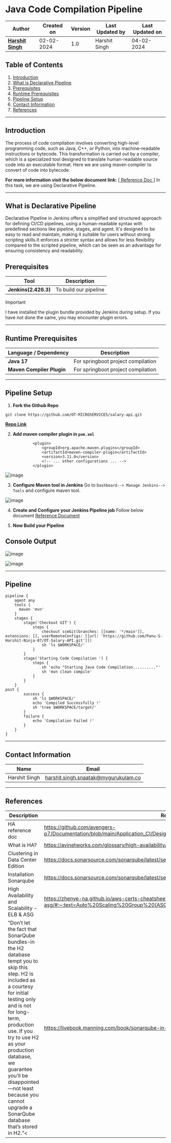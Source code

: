# Java Code Compilation Pipeline

| Author                                                           | Created on  | Version    | Last Updated by | Last Updated on |
| ---------------------------------------------------------------- | ----------- | ---------- | --------------- | --------------- |
| **[Harshit Singh](https://github.com/Panu-S-Harshit-Ninja-07)**  | 02-02-2024  | 1.0        | Harshit Singh   | 04-02-2024      |


## Table  of Contents

1. [Introduction](#Introduction)
2. [What is Declarative Pipeline](#What-is-Declarative-Pipeline)
3. [Prerequisites](#Prerequisites)
4. [Runtime Prerequisites](#Runtime-Prerequisites)
5. [Pipeline Setup](#Pipeline-Setup)
6. [Contact Information](#Contact-Information)
7. [References](#References)
***

## Introduction 

The process of code compilation involves converting high-level programming code, such as Java, C++, or Python, into machine-readable instructions or bytecode. This transformation is carried out by a compiler, which is a specialized tool designed to translate human-readable source code into an executable format.
Here we are using maven compiler to convert of code into  bytecode.

**For more information visit the below document link:**
[\[ Reference Doc \]](https://github.com/avengers-p7/Documentation/blob/main/Application_CI/Design/03-%20Java%20CI%20checks/Code%20Complication.md)
In this task, we are using Declarative Pipeline.
***
## What is Declarative Pipeline

Declarative Pipeline in Jenkins offers a simplified and structured approach for defining CI/CD pipelines, using a human-readable syntax with predefined sections like pipeline, stages, and agent. It's designed to be easy to read and maintain, making it suitable for users without strong scripting skills.It enforces a stricter syntax and allows for less flexibility compared to the scripted pipeline, which can be seen as an advantage for ensuring consistency and readability.

## Prerequisites

| Tool | Description |
| ---- | ----------- |
| **Jenkins(2.426.3)** | To build our pipeline |

> [!Important]
> I have installed the plugin bundle provided by Jenkins during setup. If you have not done the same, you may encounter plugin errors.

***
## Runtime Prerequisites

|Language / Dependency|Description|
|-------|-------|
| **Java 17** | For springboot project compilation | 
| **Maven Compiler Plugin** | For springboot project compilation |
***
## Pipeline Setup
1. **Fork the Github Repo**
```shell
git clone https://github.com/OT-MICROSERVICES/salary-api.git
```
[**Repo Link**](https://github.com/OT-MICROSERVICES/salary-api)

2. **Add maven compiler plugin in `pom.xml`**   
```shell
			<plugin>
				<groupId>org.apache.maven.plugins</groupId>
				<artifactId>maven-compiler-plugin</artifactId>
				<version>3.11.0</version>
				<!-- ... other configurations ... -->
			</plugin>
```
![image](https://github.com/avengers-p7/Documentation/assets/156056444/c9261b85-b99c-4264-88c8-028b5a5d9d20)

3. **Configure Maven tool in Jenkins**
Go to `Dashboard--> Manage Jenkins--> Tools` and configure maven tool.

![image](https://github.com/avengers-p7/Documentation/assets/156056444/d9ff8a0d-900a-4e4b-ac68-34507ef3348b)

4. **Create and Configure your Jenkins Pipeline job**
Follow below document
[Reference Document](https://github.com/avengers-p7/Documentation/blob/main/Application_CI/Implementation/GenericDoc/jenkinsPipeline.md)

6. **Now Build your Pipeline**

## Console Output
![image](https://github.com/avengers-p7/Documentation/assets/156056444/cbd74086-602f-45af-8cb8-61e2ec2ba2ae)

![image](https://github.com/avengers-p7/Documentation/assets/156056444/33b3f5e3-cc47-4035-b25f-1016eea09c97)
***
## Pipeline

```shell
pipeline {
    agent any
    tools {
      maven 'mvn'
    }
    stages {
        stage('Checkout GIT') {
            steps {
                checkout scmGit(branches: [[name: '*/main']], extensions: [], userRemoteConfigs: [[url: 'https://github.com/Panu-S-Harshit-Ninja-07/OT-Salary-API.git']])
                sh 'ls $WORKSPACE/'
            }
        }
        stage('Starting Code Compilation ') {
            steps {
                sh 'echo "Starting Java Code Compilation.........."'
                sh 'mvn clean compile'
            }
        }
    }
post { 
        success { 
            sh 'ls $WORKSPACE/'
            echo 'Compiled Successfully !'
            sh 'tree $WORKSPACE/target/'
        }
        failure { 
            echo 'Compilation Failed !'
        }
    }
}
```

***

## Contact Information

|     Name         | Email  |
| -----------------| ------------------------------------ |
| Harshit Singh    | harshit.singh.snaatak@mygurukulam.co |
***

## References

| Description                                   | References  
| --------------------------------------------  | -------------------------------------------------|
| HA  reference doc | https://github.com/avengers-p7/Documentation/blob/main/Application_CI/Design/DevOps%20Practices/High%20Availability/README.md |
| What is HA?                                   | https://avinetworks.com/glossary/high-availability/ |
| Clustering in Data Center Edition             | https://docs.sonarsource.com/sonarqube/latest/setup-and-upgrade/configure-and-operate-a-cluster/ |
| Installation Sonarqube                        | https://docs.sonarsource.com/sonarqube/latest/setup-and-upgrade/install-the-server/introduction/ |
| High Availability and Scalability - ELB & ASG | https://zhenye-na.github.io/aws-certs-cheatsheet/posts/ha-elb-asg/#:~:text=Auto%20Scaling%20Group%20(ASG),instances%20to%20a%20load%20balancer |
| ”Don’t let the fact that SonarQube bundles-in the H2 database tempt you to skip this step. H2 is included as a courtesy for initial testing only and is not for long-term, production use. If you try to use H2 as your production database, we guarantee you’ll be disappointed—not least because you cannot upgrade a SonarQube database that’s stored in H2.”<| https://livebook.manning.com/book/sonarqube-in-action/appendix-a/ |
